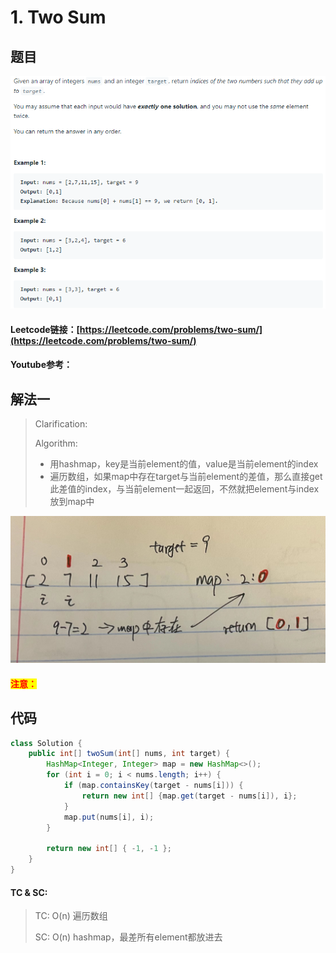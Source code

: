 # 1. Two Sum

## 题目

![](<../../.gitbook/assets/image (21) (2).png>)

#### Leetcode链接：[https://leetcode.com/problems/two-sum/](https://leetcode.com/problems/two-sum/)

#### Youtube参考：

## 解法一

> Clarification:&#x20;
>
> Algorithm:&#x20;
>
> * 用hashmap，key是当前element的值，value是当前element的index
> * 遍历数组，如果map中存在target与当前element的差值，那么直接get此差值的index，与当前element一起返回，不然就把element与index放到map中

![](../../.gitbook/assets/8f013ebba2cc72fddf00eefa2fbd912.jpg)

#### <mark style="color:red;">注意：</mark>

## 代码

```java
class Solution {
    public int[] twoSum(int[] nums, int target) {
        HashMap<Integer, Integer> map = new HashMap<>();
        for (int i = 0; i < nums.length; i++) {
            if (map.containsKey(target - nums[i])) {
                return new int[] {map.get(target - nums[i]), i};
            }
            map.put(nums[i], i);
        }
        
        return new int[] { -1, -1 };
    }
}
```

#### TC & SC:&#x20;

> TC: O(n) 遍历数组
>
> SC: O(n) hashmap，最差所有element都放进去
